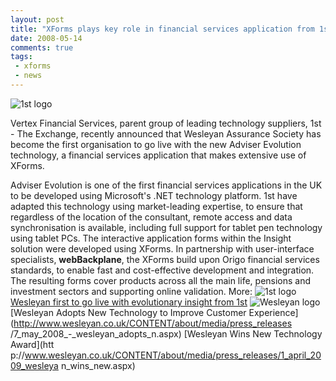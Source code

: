 ```yaml
---
layout: post
title: "XForms plays key role in financial services application from 1st Software"
date: 2008-05-14
comments: true
tags:
 - xforms
 - news
---
```

![1st logo](http://www.1stsoftware.com/media/1st_logo.gif)

Vertex Financial Services, parent group of leading technology suppliers, 1st -
The Exchange, recently announced that Wesleyan Assurance Society has become
the first organisation to go live with the new Adviser Evolution technology, a
financial services application that makes extensive use of XForms.

<!-- more -->

Adviser Evolution is one of the first financial services applications in the UK to be
developed using Microsoft's .NET technology platform. 1st have adapted this
technology using market-leading expertise, to ensure that regardless of the
location of the consultant, remote access and data synchronisation is
available, including full support for tablet pen technology using tablet PCs.
The interactive application forms within the Insight solution were developed
using XForms. In partnership with user-interface specialists,
**webBackplane**, the XForms build upon Origo financial services standards, to
enable fast and cost-effective development and integration. The resulting
forms cover products across all the main life, pensions and investment sectors
and supporting online validation. More: ![1st
logo](http://www.1stsoftware.com/media/1st_logo.gif) [Wesleyan first to go
live with evolutionary insight from
1st](http://www.1stsoftware.com/news/news31.html) ![Wesleyan
logo](http://www.wesleyan.co.uk/content/images/corporate/small_logo.gif)
[Wesleyan Adopts New Technology to Improve Customer
Experience](http://www.wesleyan.co.uk/CONTENT/about/media/press_releases
/7_may_2008_-_wesleyan_adopts_n.aspx) [Wesleyan Wins New Technology Award](htt
p://www.wesleyan.co.uk/CONTENT/about/media/press_releases/1_april_2009_wesleya
n_wins_new.aspx)


